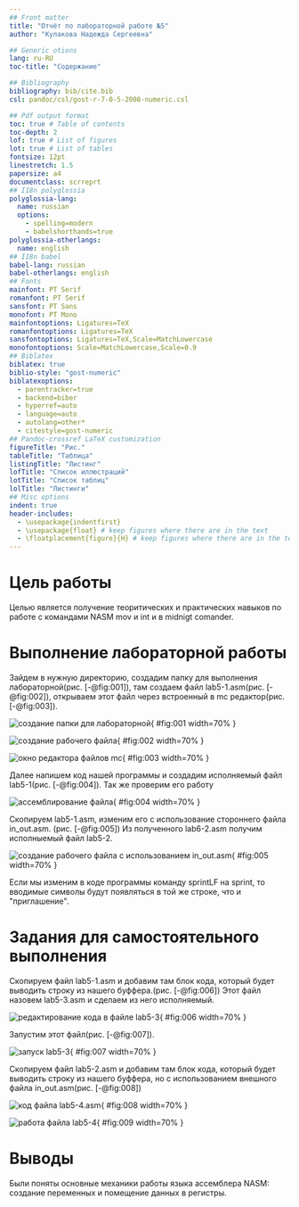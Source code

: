 ```yaml
---
## Front matter
title: "Отчёт по лабораторной работе №5"
author: "Кулакова Надежда Сергеевна"

## Generic otions
lang: ru-RU
toc-title: "Содержание"

## Bibliography
bibliography: bib/cite.bib
csl: pandoc/csl/gost-r-7-0-5-2008-numeric.csl

## Pdf output format
toc: true # Table of contents
toc-depth: 2
lof: true # List of figures
lot: true # List of tables
fontsize: 12pt
linestretch: 1.5
papersize: a4
documentclass: scrreprt
## I18n polyglossia
polyglossia-lang:
  name: russian
  options:
	- spelling=modern
	- babelshorthands=true
polyglossia-otherlangs:
  name: english
## I18n babel
babel-lang: russian
babel-otherlangs: english
## Fonts
mainfont: PT Serif
romanfont: PT Serif
sansfont: PT Sans
monofont: PT Mono
mainfontoptions: Ligatures=TeX
romanfontoptions: Ligatures=TeX
sansfontoptions: Ligatures=TeX,Scale=MatchLowercase
monofontoptions: Scale=MatchLowercase,Scale=0.9
## Biblatex
biblatex: true
biblio-style: "gost-numeric"
biblatexoptions:
  - parentracker=true
  - backend=biber
  - hyperref=auto
  - language=auto
  - autolang=other*
  - citestyle=gost-numeric
## Pandoc-crossref LaTeX customization
figureTitle: "Рис."
tableTitle: "Таблица"
listingTitle: "Листинг"
lofTitle: "Список иллюстраций"
lotTitle: "Список таблиц"
lolTitle: "Листинги"
## Misc options
indent: true
header-includes:
  - \usepackage{indentfirst}
  - \usepackage{float} # keep figures where there are in the text
  - \floatplacement{figure}{H} # keep figures where there are in the text
---
```


# Цель работы

Целью является получение теоритических и практических навыков по работе с командами NASM mov и int и в midnigt comander.

# Выполнение лабораторной работы

Зайдем в нужную директорию, создадим папку для выполнения лабораторной(рис. [-@fig:001]), там создаем файл lab5-1.asm(рис. [-@fig:002]), открываем этот файл через встроенный в mc редактор(рис. [-@fig:003]).

![создание папки для лабораторной](/C:/Users/79588/OneDrive/Изображения/1е.png){ #fig:001 width=70% }

![создание рабочего файла](/C:/Users/79588/OneDrive/Изображения/2е.png){ #fig:002 width=70% }

![окно редактора файлов mc](/C:/Users/79588/OneDrive/Изображения/3е.png){ #fig:003 width=70% }

Далее напишем код нашей программы и создадим исполняемый файл lab5-1(рис. [-@fig:004]). Так же проверим его работу 

![ассемблирование файла](/C:/Users/79588/OneDrive/Изображения/4е.png){ #fig:004 width=70% }

Скопируем lab5-1.asm, изменим его с использование стороннего файла in_out.asm. (рис. [-@fig:005]) Из полученного lab6-2.asm получим исполныемый файл lab5-2.

![создание рабочего файла с использованием in_out.asm](/C:/Users/79588/OneDrive/Изображения/5е.png){ #fig:005 width=70% }

Если мы изменим в коде программы команду sprintLF на sprint, то вводимые символы будут появляться в той же строке, что и "приглашение".

# Задания для самостоятельного выполнения

Скопируем файл lab5-1.asm и добавим там блок кода, который будет выводить строку из нашего буффера.(рис. [-@fig:006]) Этот файл назовем lab5-3.asm и сделаем из него исполняемый.

![редактирование кода в файле lab5-3](/C:/Users/79588/OneDrive/Изображения/6е.png){ #fig:006 width=70% }

Запустим этот файл(рис. [-@fig:007]). 

![запуск lab5-3](/C:/Users/79588/OneDrive/Изображения/7е.png){ #fig:007 width=70% }

Скопируем файл lab5-2.asm и добавим там блок кода, который будет выводить строку из нашего буффера, но с использованием внешного файла in_out.asm(рис. [-@fig:008])

![код файла lab5-4.asm](/C:/Users/79588/OneDrive/Изображения/8е.png){ #fig:008 width=70% }

![работа файла lab5-4](/C:/Users/79588/OneDrive/Изображения/9е.png){ #fig:009 width=70% }



# Выводы

Были поняты основные механики работы языка ассемблера NASM: создание переменных и помещение данных в регистры.

